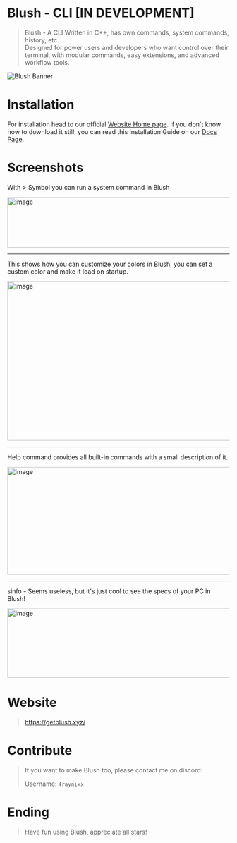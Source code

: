# Blush - CLI [IN DEVELOPMENT]

> Blush - A CLI Written in C++, has own commands, system commands, history, etc.  
> Designed for power users and developers who want control over their terminal, with modular commands, easy extensions, and advanced workflow tools.

![Blush Banner](https://repository-images.githubusercontent.com/1021183835/2cfd8f2d-6a36-4c34-bf1b-e01f6bf0d41e)
# Installation
For installation head to our official [Website Home page](https://getblush.xyz/). If you don't know how to download it still, you can read this installation Guide on our [Docs Page](https://docs.getblush.xyz/getstarted/installation).

# Screenshots

With > Symbol you can run a system command in Blush

<img width="728" height="114" alt="image" src="https://github.com/user-attachments/assets/5459ff0e-5160-4d32-948c-a56d9ce1f82f" />

---

This shows how you can customize your colors in Blush, you can set a custom color and make it load on startup.

<img width="724" height="361" alt="image" src="https://github.com/user-attachments/assets/0a645dc0-0196-4e4a-8484-bc9eebccca4f" />

---

Help command provides all built-in commands with a small description of it.

<img width="728" height="244" alt="image" src="https://github.com/user-attachments/assets/43d80e62-6d5f-4af7-b0c7-3b7166bc98fc" />

---

sinfo - Seems useless, but it's just cool to see the specs of your PC in Blush!

<img width="722" height="157" alt="image" src="https://github.com/user-attachments/assets/95a2161a-1b91-4adf-b96a-e1afaeea947f" />

# Website
> https://getblush.xyz/

# Contribute
> If you want to make Blush too, please contact me on discord:
> 
> Username: `4raynixx`

# Ending
> Have fun using Blush, appreciate all stars!
